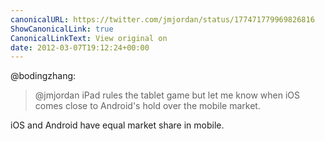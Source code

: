```yaml
---
canonicalURL: https://twitter.com/jmjordan/status/177471779969826816
ShowCanonicalLink: true
CanonicalLinkText: View original on
date: 2012-03-07T19:12:24+00:00
---
```

@bodingzhang:

> @jmjordan iPad rules the tablet game but let me know when iOS comes close to Android's hold over the mobile market.

iOS and Android have equal market share in mobile.